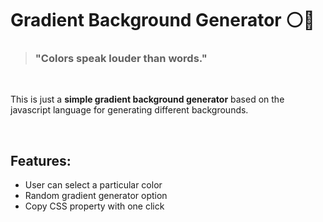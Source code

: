 # Gradient Background Generator ⚪🔴

> ### "Colors speak louder than words."
<br>

This is just a **simple gradient background generator** based on the javascript language for generating different backgrounds.

<br>

## Features: 
* User can select a particular color
* Random gradient generator option
* Copy CSS property with one click
